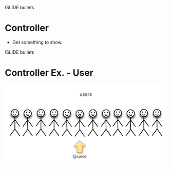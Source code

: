 !SLIDE bullets
# Controller

* Get something to show.

!SLIDE bullets
# Controller Ex. - User

![page](user_select.png)
